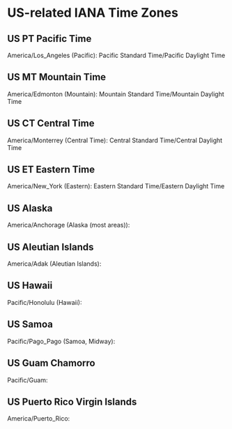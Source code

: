 # US-related IANA Time Zones

## US PT Pacific Time

America/Los_Angeles (Pacific): Pacific Standard Time/Pacific Daylight Time

## US MT Mountain Time

America/Edmonton (Mountain): Mountain Standard Time/Mountain Daylight Time

## US CT Central Time

America/Monterrey (Central Time): Central Standard Time/Central Daylight Time

## US ET Eastern Time

America/New_York (Eastern): Eastern Standard Time/Eastern Daylight Time

## US Alaska

America/Anchorage (Alaska (most areas)): 

## US Aleutian Islands

America/Adak (Aleutian Islands):

## US Hawaii

Pacific/Honolulu (Hawaii): 

## US Samoa

Pacific/Pago_Pago (Samoa, Midway): 

## US Guam Chamorro

Pacific/Guam:

## US Puerto Rico Virgin Islands

America/Puerto_Rico: